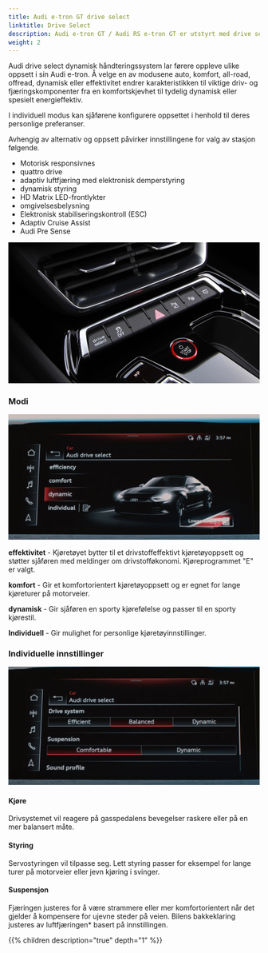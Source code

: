 ```yaml
---
title: Audi e-tron GT drive select 
linktitle: Drive Select
description: Audi e-tron GT / Audi RS e-tron GT er utstyrt med drive select som standardutstyr
weight: 2
---
```


Audi drive select dynamisk håndteringssystem lar førere oppleve ulike oppsett i sin Audi e-tron.
Å velge en av modusene auto, komfort, all-road, offread, dynamisk eller effektivitet endrer karakteristikken til viktige driv- og fjæringskomponenter fra en komfortskjevhet til tydelig
dynamisk eller spesielt energieffektiv.

I individuell modus kan sjåførene konfigurere oppsettet i henhold til deres personlige preferanser.

Avhengig av alternativ og oppsett påvirker innstillingene for valg av stasjon følgende.

- Motorisk responsivnes
- quattro drive
- adaptiv luftfjæring med elektronisk demperstyring
- dynamisk styring
- HD Matrix LED-frontlykter
- omgivelsesbelysning
- Elektronisk stabiliseringskontroll (ESC)
- Adaptiv Cruise Assist
- Audi Pre Sense

![Drive Select](driveselectbuttons.jpg "Drive Select er tilgjengelig som separate knapper og fra MMI")

### Modi

![Drive Select Menu](driveselectmenu.jpg "Drive Select-meny i MMI")

**effektivitet** - Kjøretøyet bytter til et drivstoffeffektivt kjøretøyoppsett og støtter sjåføren med meldinger om drivstofføkonomi. Kjøreprogrammet "E" er valgt.

**komfort** - Gir et komfortorientert kjøretøyoppsett og er egnet for lange kjøreturer på motorveier.

**dynamisk** - Gir sjåføren en sporty kjørefølelse og passer til en sporty kjørestil.

**Individuell** - Gir mulighet for personlige kjøretøyinnstillinger.

### Individuelle innstillinger

![Individuelle innstillinger](individualsettings.jpg "Individuelle innstillinger")

#### Kjøre

Drivsystemet vil reagere på gasspedalens bevegelser raskere eller på en mer balansert måte.

#### Styring

Servostyringen vil tilpasse seg. Lett styring passer for eksempel for lange turer på motorveier eller jevn kjøring i svinger.

#### Suspensjon

Fjæringen justeres for å være strammere eller mer komfortorientert når det gjelder å kompensere for ujevne steder på veien.
Bilens bakkeklaring justeres av luftfjæringen* basert på innstillingen.

{{% children description="true" depth="1" %}}
